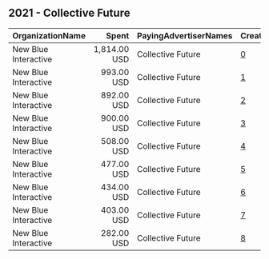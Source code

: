 ## 2021 - Collective Future 
|OrganizationName|Spent|PayingAdvertiserNames|CreativeUrls|Impressions|Genders|AgeBrackets|CountryCodes|BillingAddresses|CandidateBallotInformation|
|:---|---:|:---|:---|---:|:---|:---|:---|:---|:---|
|New Blue Interactive|1,814.00 USD|Collective Future|[0](https://www.snap.com/political-ads/asset/178b20546431f1df404c32197a9708eebb8b0dc2e4519e6422246e745026d914?mediaType=png)|90,140||18+|united states|"1146 Connecticut Ave,Washington,20036,US"|Collective Future|
|New Blue Interactive|993.00 USD|Collective Future|[1](https://www.snap.com/political-ads/asset/852028431c07976bd343cde93ef37dfd7da1ceb921c2c73680d610e9c958675f?mediaType=jpg)|51,214||18+|united states|"1146 Connecticut Ave,Washington,20036,US"|Collective Future|
|New Blue Interactive|892.00 USD|Collective Future|[2](https://www.snap.com/political-ads/asset/85976f2a9ec98c5e9262c858403f1bf273eb412464bf28883fd5de86e844753d?mediaType=png)|47,852||18+|united states|"1146 Connecticut Ave,Washington,20036,US"|Collective Future|
|New Blue Interactive|900.00 USD|Collective Future|[3](https://www.snap.com/political-ads/asset/b1d00f4c778f49a49fdde995e44218ebdbc503ee4347ed52b7bbee045e94a4d0?mediaType=png)|42,832||18+|united states|"1146 Connecticut Ave,Washington,20036,US"|Collective Future|
|New Blue Interactive|508.00 USD|Collective Future|[4](https://www.snap.com/political-ads/asset/0a98d2a7bd8dca03a26873c387d41b530311f764773769f392ca74695dd94c1c?mediaType=png)|27,409||18+|united states|"1146 Connecticut Ave,Washington,20036,US"|Collective Future|
|New Blue Interactive|477.00 USD|Collective Future|[5](https://www.snap.com/political-ads/asset/eb4a9814ac017c4108a353bef5594d17718e5358d931e041a2f619f5047ae039?mediaType=jpg)|25,015||18+|united states|"1146 Connecticut Ave,Washington,20036,US"|Collective Future|
|New Blue Interactive|434.00 USD|Collective Future|[6](https://www.snap.com/political-ads/asset/2bdade236fbe25a13de3f03452827d45d22ab226908ecb69f2deb9af220cf242?mediaType=png)|21,465||18+|united states|"1146 Connecticut Ave,Washington,20036,US"|Collective Future|
|New Blue Interactive|403.00 USD|Collective Future|[7](https://www.snap.com/political-ads/asset/4714656a8312c0425a6e01f013c86962adfbb3e14d3577037c26cc689a528a50?mediaType=png)|20,133||18+|united states|"1146 Connecticut Ave,Washington,20036,US"|Collective Future|
|New Blue Interactive|282.00 USD|Collective Future|[8](https://www.snap.com/political-ads/asset/8e9af093886f464d1015187bf7728cb91a14eec96baf01f9eb09edca6bb0fe3b?mediaType=jpg)|15,381||18+|united states|"1146 Connecticut Ave,Washington,20036,US"|Collective Future|
